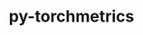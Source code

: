 ---
title: "py-torchmetrics"
layout: cache
categories: [package, develop-2025-05-18]
meta: {"compilers": ["none"], "num_specs": 25, "num_specs_by_stack": {"e4s": 1, "ml-darwin-aarch64-mps": 4, "ml-linux-aarch64-cpu": 5, "ml-linux-aarch64-cuda": 5, "ml-linux-x86_64-cpu": 5, "ml-linux-x86_64-cuda": 5, "root": 25}, "oss": ["sequoia", "ubuntu22.04", "ubuntu24.04"], "platforms": ["darwin", "linux"], "stacks": ["e4s", "ml-darwin-aarch64-mps", "ml-linux-aarch64-cpu", "ml-linux-aarch64-cuda", "ml-linux-x86_64-cpu", "ml-linux-x86_64-cuda", "root"], "targets": ["aarch64", "x86_64_v3"], "versions": ["1.7.1"]}
spec_details: [{"compiler": "none", "hash": "365jjbcwij7h4nfqs2cbfeqglwmq55dw", "os": "sequoia", "platform": "darwin", "size": "-", "stacks": ["ml-darwin-aarch64-mps", "root"], "target": "aarch64", "variants": ["build_system=python_pip", "~image"], "versions": ["1.7.1"]}, {"compiler": "none", "hash": "46lbaopjezbu7c3znnrjmjtrwrqryxdx", "os": "ubuntu24.04", "platform": "linux", "size": "-", "stacks": ["ml-linux-x86_64-cpu", "root"], "target": "x86_64_v3", "variants": ["build_system=python_pip", "~image"], "versions": ["1.7.1"]}, {"compiler": "none", "hash": "7t43qhqu4izey4digrf3qdogknwgs2mo", "os": "ubuntu24.04", "platform": "linux", "size": "-", "stacks": ["ml-linux-x86_64-cuda", "root"], "target": "x86_64_v3", "variants": ["build_system=python_pip", "~image"], "versions": ["1.7.1"]}, {"compiler": "none", "hash": "exkty2u5covqv4r5vrcasqkhdcfqvggg", "os": "ubuntu24.04", "platform": "linux", "size": "-", "stacks": ["ml-linux-x86_64-cpu", "root"], "target": "x86_64_v3", "variants": ["build_system=python_pip", "~image"], "versions": ["1.7.1"]}, {"compiler": "none", "hash": "gh3uwxzztedpcvube47vc236f32nepxq", "os": "sequoia", "platform": "darwin", "size": "-", "stacks": ["ml-darwin-aarch64-mps", "root"], "target": "aarch64", "variants": ["build_system=python_pip", "~image"], "versions": ["1.7.1"]}, {"compiler": "none", "hash": "h6bije5qkc6i5c57qoestwcnpp2iriee", "os": "ubuntu24.04", "platform": "linux", "size": "-", "stacks": ["ml-linux-aarch64-cuda", "root"], "target": "aarch64", "variants": ["build_system=python_pip", "~image"], "versions": ["1.7.1"]}, {"compiler": "none", "hash": "huz5xlelrxf2gllwgetrzcug2xnhrhue", "os": "ubuntu24.04", "platform": "linux", "size": "-", "stacks": ["ml-linux-x86_64-cpu", "root"], "target": "x86_64_v3", "variants": ["build_system=python_pip", "~image"], "versions": ["1.7.1"]}, {"compiler": "none", "hash": "jl3ucu6t54ycy2bavvv7splewsjlyujm", "os": "ubuntu24.04", "platform": "linux", "size": "-", "stacks": ["ml-linux-aarch64-cuda", "root"], "target": "aarch64", "variants": ["build_system=python_pip", "~image"], "versions": ["1.7.1"]}, {"compiler": "none", "hash": "kemtp3tiruol3vap2iv2o4ynfmzeawx7", "os": "ubuntu24.04", "platform": "linux", "size": "-", "stacks": ["ml-linux-x86_64-cpu", "root"], "target": "x86_64_v3", "variants": ["build_system=python_pip", "~image"], "versions": ["1.7.1"]}, {"compiler": "none", "hash": "mk7wyquajhwc3ekft52aur6lmtgye234", "os": "ubuntu24.04", "platform": "linux", "size": "-", "stacks": ["ml-linux-aarch64-cuda", "root"], "target": "aarch64", "variants": ["build_system=python_pip", "~image"], "versions": ["1.7.1"]}, {"compiler": "none", "hash": "mqadslafvl57j5ijp32kye74jjs7pnch", "os": "sequoia", "platform": "darwin", "size": "-", "stacks": ["ml-darwin-aarch64-mps", "root"], "target": "aarch64", "variants": ["build_system=python_pip", "~image"], "versions": ["1.7.1"]}, {"compiler": "none", "hash": "pngzczthjrx5ic765pan665yga23n346", "os": "ubuntu24.04", "platform": "linux", "size": "-", "stacks": ["ml-linux-aarch64-cpu", "root"], "target": "aarch64", "variants": ["build_system=python_pip", "~image"], "versions": ["1.7.1"]}, {"compiler": "none", "hash": "q4l4vylkrn6vlufryogkkxdr3sdkannw", "os": "ubuntu24.04", "platform": "linux", "size": "-", "stacks": ["ml-linux-aarch64-cpu", "root"], "target": "aarch64", "variants": ["build_system=python_pip", "~image"], "versions": ["1.7.1"]}, {"compiler": "none", "hash": "qd4ryfc2kolnv5hnquymcucvn5io4u6b", "os": "ubuntu24.04", "platform": "linux", "size": "-", "stacks": ["ml-linux-x86_64-cuda", "root"], "target": "x86_64_v3", "variants": ["build_system=python_pip", "~image"], "versions": ["1.7.1"]}, {"compiler": "none", "hash": "qzl57xwux2vuklbyhdfonz3t6zwutown", "os": "ubuntu24.04", "platform": "linux", "size": "-", "stacks": ["ml-linux-aarch64-cuda", "root"], "target": "aarch64", "variants": ["build_system=python_pip", "~image"], "versions": ["1.7.1"]}, {"compiler": "none", "hash": "r43cfpiwyvowbpduv3j2whdireiypdpg", "os": "sequoia", "platform": "darwin", "size": "-", "stacks": ["ml-darwin-aarch64-mps", "root"], "target": "aarch64", "variants": ["build_system=python_pip", "~image"], "versions": ["1.7.1"]}, {"compiler": "none", "hash": "rbsetdjl45dcw7yihe5errypool25eco", "os": "ubuntu24.04", "platform": "linux", "size": "-", "stacks": ["ml-linux-x86_64-cuda", "root"], "target": "x86_64_v3", "variants": ["build_system=python_pip", "~image"], "versions": ["1.7.1"]}, {"compiler": "none", "hash": "rzpkyauesyohc7fnmrbkk5hc4qj2kfhz", "os": "ubuntu24.04", "platform": "linux", "size": "-", "stacks": ["ml-linux-x86_64-cuda", "root"], "target": "x86_64_v3", "variants": ["build_system=python_pip", "~image"], "versions": ["1.7.1"]}, {"compiler": "none", "hash": "t7k7nzhh4ktpk5oul5mj7ajl3wjdw3kn", "os": "ubuntu24.04", "platform": "linux", "size": "-", "stacks": ["ml-linux-aarch64-cpu", "root"], "target": "aarch64", "variants": ["build_system=python_pip", "~image"], "versions": ["1.7.1"]}, {"compiler": "none", "hash": "utwykweyty6sbkkli36kpcg5gqpi4wil", "os": "ubuntu24.04", "platform": "linux", "size": "-", "stacks": ["ml-linux-aarch64-cuda", "root"], "target": "aarch64", "variants": ["build_system=python_pip", "~image"], "versions": ["1.7.1"]}, {"compiler": "none", "hash": "uvhdbmfxjqzrsqdgwixwuldpveincmix", "os": "ubuntu24.04", "platform": "linux", "size": "-", "stacks": ["ml-linux-x86_64-cuda", "root"], "target": "x86_64_v3", "variants": ["build_system=python_pip", "~image"], "versions": ["1.7.1"]}, {"compiler": "none", "hash": "v7hh3vvnpen65fn4amtys4ck2nsbddpj", "os": "ubuntu24.04", "platform": "linux", "size": "-", "stacks": ["ml-linux-aarch64-cpu", "root"], "target": "aarch64", "variants": ["build_system=python_pip", "~image"], "versions": ["1.7.1"]}, {"compiler": "none", "hash": "vhj3r5noi7oe3qiddkwpxulajwjeiwla", "os": "ubuntu24.04", "platform": "linux", "size": "-", "stacks": ["ml-linux-aarch64-cpu", "root"], "target": "aarch64", "variants": ["build_system=python_pip", "~image"], "versions": ["1.7.1"]}, {"compiler": "none", "hash": "yw55tx6meshpjjcojuegtp4e76a7xmxj", "os": "ubuntu24.04", "platform": "linux", "size": "-", "stacks": ["ml-linux-x86_64-cpu", "root"], "target": "x86_64_v3", "variants": ["build_system=python_pip", "~image"], "versions": ["1.7.1"]}, {"compiler": "none", "hash": "zhpuvqqv62hifsguneqzhqlabar4ebyp", "os": "ubuntu22.04", "platform": "linux", "size": "-", "stacks": ["e4s", "root"], "target": "x86_64_v3", "variants": ["build_system=python_pip", "~image"], "versions": ["1.7.1"]}]
---